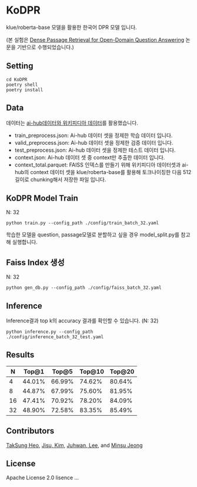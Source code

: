 # KoDPR
klue/roberta-base 모델을 활용한 한국어 DPR 모델 입니다.

(본 실험은 [Dense Passage Retrieval for Open-Domain Question Answering](https://arxiv.org/abs/2004.04906) 논문을 기반으로 수행되었습니다.)

## Setting
```
cd KoDPR
poetry shell
poetry install
```


## Data
데이터는 [ai-hub데이터와 위키피디아 데이터](https://drive.google.com/drive/folders/1Vs4pTehFCmPNgak3MxhRHbyuIGN-hCSx?usp=sharing)를 활용했습니다. 

- train_preprocess.json: Ai-hub 데이터 셋을 정제한 학습 데이터 입니다.
- valid_preprocess.json: Ai-hub 데이터 셋을 정제한 검증 데이터 입니다.
- test_preprocess.json: Ai-hub 데이터 셋을 정제한 테스트 데이터 입니다.
- context.json: Ai-hub 데이터 셋 중 context만 추출한 데이터 입니다.
- context_total.parquet: FAISS 인덱스를 만들기 위해 위키피디아 데이터셋과 ai-hub의 context 데이터 셋을 klue/roberta-base를 활용해 토크나이징한 다음 512 길이로 chunking해서 저장한 파일 입니다.


## KoDPR Model Train
N: 32
```
python train.py --config_path ./config/train_batch_32.yaml
```

학습한 모델을 question, passage모델로 분할하고 싶을 경우 model_split.py를 참고해 실행합니다.


## Faiss Index 생성
N: 32
```
python gen_db.py --config_path ./config/faiss_batch_32.yaml
```

## Inference
Inference결과 top k의 accuracy 결과를 확인할 수 있습니다. (N: 32)
```
python inference.py --config_path ./config/inference_batch_32_test.yaml
```

## Results
| N  | Top@1 | Top@5 | Top@10 | Top@20 |
|----|-------|-------|--------|--------|
| 4  | 44.01%| 66.99%| 74.62% | 80.64% |
| 8  | 44.87%| 67.99%| 75.60% | 81.95% |
| 16 | 47.41%| 70.92%| 78.20% | 84.09% |
| 32 | 48.90%| 72.58%| 83.35% | 85.49% |


## Contributors
[TakSung Heo](https://github.com/HeoTaksung), [Jisu, Kim](https://github.com/merry555), [Juhwan, Lee](https://github.com/juhwanlee-diquest),  and [Minsu Jeong](https://github.com/skaeads12)


## License
Apache License 2.0 lisence
...
